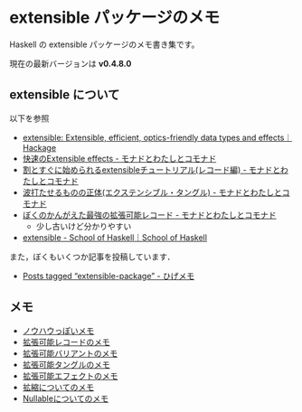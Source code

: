 # extensible パッケージのメモ

Haskell の extensible パッケージのメモ書き集です。

現在の最新バージョンは **v0.4.8.0**

## extensible について

以下を参照

- [extensible: Extensible, efficient, optics-friendly data types and effects｜Hackage](https://hackage.haskell.org/package/extensible)
- [快速のExtensible effects - モナドとわたしとコモナド](http://fumieval.hatenablog.com/entry/2017/08/02/230422)
- [割とすぐに始められるextensibleチュートリアル(レコード編) - モナドとわたしとコモナド](http://fumieval.hatenablog.com/entry/2016/10/10/000011)
- [波打たせるものの正体(エクステンシブル・タングル) - モナドとわたしとコモナド](http://fumieval.hatenablog.com/entry/2016/12/18/181540)
- [ぼくのかんがえた最強の拡張可能レコード - モナドとわたしとコモナド](http://fumieval.hatenablog.com/entry/2015/01/21/175227)
     - 少し古いけど分かりやすい
- [extensible - School of Haskell｜School of Haskell](https://www.schoolofhaskell.com/user/fumieval/extensible)

また，ぼくもいくつか記事を投稿しています．

- [Posts tagged “extensible-package” - ひげメモ](https://matsubara0507.github.io/tags/extensible-package.html)

## メモ

- [ノウハウっぽいメモ](./memo/00)
- [拡張可能レコードのメモ](./memo/01)
- [拡張可能バリアントのメモ](./memo/02)
- [拡張可能タングルのメモ](./memo/03)
- [拡張可能エフェクトのメモ](./memo/04)
- [拡縮についてのメモ](./memo/05)
- [Nullableについてのメモ](./memo/06)
